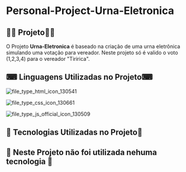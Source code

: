 # Personal-Project-Urna-Eletronica

## 👨‍💻 **Projeto**👨‍💻

O Projeto **Urna-Eletronica** é baseado na criação de uma urna eletrônica simulando uma votação para vereador. Neste projeto só é valido o voto (1,2,3,4) para o vereador "Tiririca".



## ⌨ **Linguagens Utilizadas no Projeto**⌨ 


 ![file_type_html_icon_130541](https://user-images.githubusercontent.com/69303138/113502725-7f1dcf80-9504-11eb-9e43-2e8955d6933d.png)  

 ![file_type_css_icon_130661](https://user-images.githubusercontent.com/69303138/113502736-9bba0780-9504-11eb-8021-e8d7aad8656c.png)  

 ![file_type_js_official_icon_130509](https://user-images.githubusercontent.com/69303138/113502794-d885fe80-9504-11eb-8bd6-8dddf833fc43.png)  
 


## 🚀 **Tecnologias Utilizadas no Projeto**🚀

           
## 🚫 Neste Projeto não foi utilizada nehuma tecnologia 🚫 ## 
